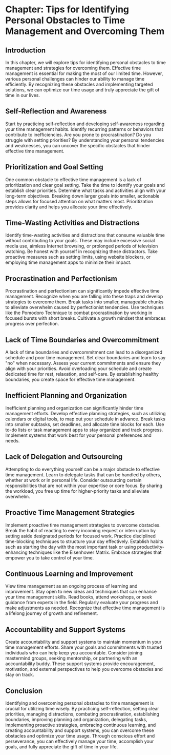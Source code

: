 Chapter: Tips for Identifying Personal Obstacles to Time Management and Overcoming Them
=======================================================================================

Introduction
------------

In this chapter, we will explore tips for identifying personal obstacles to time management and strategies for overcoming them. Effective time management is essential for making the most of our limited time. However, various personal challenges can hinder our ability to manage time efficiently. By recognizing these obstacles and implementing targeted solutions, we can optimize our time usage and truly appreciate the gift of time in our lives.

Self-Reflection and Awareness
-----------------------------

Start by practicing self-reflection and developing self-awareness regarding your time management habits. Identify recurring patterns or behaviors that contribute to inefficiencies. Are you prone to procrastination? Do you struggle with setting priorities? By understanding your personal tendencies and weaknesses, you can uncover the specific obstacles that hinder effective time management.

Prioritization and Goal Setting
-------------------------------

One common obstacle to effective time management is a lack of prioritization and clear goal setting. Take the time to identify your goals and establish clear priorities. Determine what tasks and activities align with your long-term objectives. Breaking down larger goals into smaller, actionable steps allows for focused attention on what matters most. Prioritization provides clarity and helps you allocate your time effectively.

Time-Wasting Activities and Distractions
----------------------------------------

Identify time-wasting activities and distractions that consume valuable time without contributing to your goals. These may include excessive social media use, aimless Internet browsing, or prolonged periods of television watching. Be honest with yourself in recognizing these distractors. Take proactive measures such as setting limits, using website blockers, or employing time management apps to minimize their impact.

Procrastination and Perfectionism
---------------------------------

Procrastination and perfectionism can significantly impede effective time management. Recognize when you are falling into these traps and develop strategies to overcome them. Break tasks into smaller, manageable chunks to alleviate overwhelm caused by perfectionist tendencies. Use techniques like the Pomodoro Technique to combat procrastination by working in focused bursts with short breaks. Cultivate a growth mindset that embraces progress over perfection.

Lack of Time Boundaries and Overcommitment
------------------------------------------

A lack of time boundaries and overcommitment can lead to a disorganized schedule and poor time management. Set clear boundaries and learn to say "no" when necessary. Assess your current commitments and ensure they align with your priorities. Avoid overloading your schedule and create dedicated time for rest, relaxation, and self-care. By establishing healthy boundaries, you create space for effective time management.

Inefficient Planning and Organization
-------------------------------------

Inefficient planning and organization can significantly hinder time management efforts. Develop effective planning strategies, such as utilizing calendars or digital tools, to map out your schedule in advance. Break tasks into smaller subtasks, set deadlines, and allocate time blocks for each. Use to-do lists or task management apps to stay organized and track progress. Implement systems that work best for your personal preferences and needs.

Lack of Delegation and Outsourcing
----------------------------------

Attempting to do everything yourself can be a major obstacle to effective time management. Learn to delegate tasks that can be handled by others, whether at work or in personal life. Consider outsourcing certain responsibilities that are not within your expertise or core focus. By sharing the workload, you free up time for higher-priority tasks and alleviate overwhelm.

Proactive Time Management Strategies
------------------------------------

Implement proactive time management strategies to overcome obstacles. Break the habit of reacting to every incoming request or interruption by setting aside designated periods for focused work. Practice disciplined time-blocking techniques to structure your day effectively. Establish habits such as starting the day with the most important task or using productivity-enhancing techniques like the Eisenhower Matrix. Embrace strategies that empower you to take control of your time.

Continuous Learning and Improvement
-----------------------------------

View time management as an ongoing process of learning and improvement. Stay open to new ideas and techniques that can enhance your time management skills. Read books, attend workshops, or seek guidance from experts in the field. Regularly evaluate your progress and make adjustments as needed. Recognize that effective time management is a lifelong journey of growth and refinement.

Accountability and Support Systems
----------------------------------

Create accountability and support systems to maintain momentum in your time management efforts. Share your goals and commitments with trusted individuals who can help keep you accountable. Consider joining mastermind groups, seeking mentorship, or partnering with an accountability buddy. These support systems provide encouragement, motivation, and external perspectives to help you overcome obstacles and stay on track.

Conclusion
----------

Identifying and overcoming personal obstacles to time management is crucial for utilizing time wisely. By practicing self-reflection, setting clear priorities, managing distractions, combating procrastination, establishing boundaries, improving planning and organization, delegating tasks, implementing proactive strategies, embracing continuous learning, and creating accountability and support systems, you can overcome these obstacles and optimize your time usage. Through conscious effort and perseverance, you can effectively manage your time, accomplish your goals, and fully appreciate the gift of time in your life.
